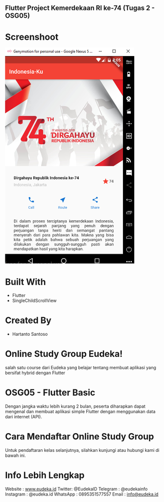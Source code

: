 ## Flutter Project Kemerdekaan RI ke-74 (Tugas 2 - OSG05)

# Screenshoot

![alt text](images/Capture.PNG)

# Built With
- Flutter
- SingleChildScrollView

# Created By
- Hartanto Santoso

# Online Study Group Eudeka!
salah satu course dari Eudeka yang belajar tentang membuat aplikasi yang bersifat hybrid dengan Flutter

# OSG05 - Flutter Basic
Dengan jangka waktu lebih kurang 2 bulan, peserta diharapkan dapat mengenal dan membuat aplikasi simple Flutter dengan menggunakan data dari internet (API).

# Cara Mendaftar Online Study Group
Untuk pendaftaran kelas selanjutnya, silahkan kunjungi atau hubungi kami di bawah ini.

# Info Lebih Lengkap
Website : www.eudeka.id
Twitter: @EudekaID
Telegram : @eudekainfo
Instagram : @eudeka.id
WhatsApp : 0895351577557
Email : info@eudeka.id
